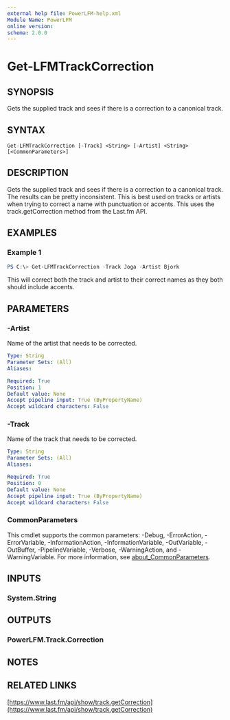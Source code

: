 ```yaml
---
external help file: PowerLFM-help.xml
Module Name: PowerLFM
online version:
schema: 2.0.0
---
```


# Get-LFMTrackCorrection

## SYNOPSIS
Gets the supplied track and sees if there is a correction to a canonical track.

## SYNTAX

```
Get-LFMTrackCorrection [-Track] <String> [-Artist] <String> [<CommonParameters>]
```

## DESCRIPTION
Gets the supplied track and sees if there is a correction to a canonical track. The results can be pretty inconsistent. This is best used on tracks or artists when trying to correct a name with punctuation or accents. This uses the track.getCorrection method from the Last.fm API.

## EXAMPLES

### Example 1
```powershell
PS C:\> Get-LFMTrackCorrection -Track Joga -Artist Bjork
```

This will correct both the track and artist to their correct names as they both should include accents.

## PARAMETERS

### -Artist
Name of the artist that needs to be corrected.

```yaml
Type: String
Parameter Sets: (All)
Aliases:

Required: True
Position: 1
Default value: None
Accept pipeline input: True (ByPropertyName)
Accept wildcard characters: False
```

### -Track
Name of the track that needs to be corrected.

```yaml
Type: String
Parameter Sets: (All)
Aliases:

Required: True
Position: 0
Default value: None
Accept pipeline input: True (ByPropertyName)
Accept wildcard characters: False
```

### CommonParameters
This cmdlet supports the common parameters: -Debug, -ErrorAction, -ErrorVariable, -InformationAction, -InformationVariable, -OutVariable, -OutBuffer, -PipelineVariable, -Verbose, -WarningAction, and -WarningVariable. For more information, see [about_CommonParameters](http://go.microsoft.com/fwlink/?LinkID=113216).

## INPUTS

### System.String

## OUTPUTS

### PowerLFM.Track.Correction

## NOTES

## RELATED LINKS

[https://www.last.fm/api/show/track.getCorrection](https://www.last.fm/api/show/track.getCorrection)
